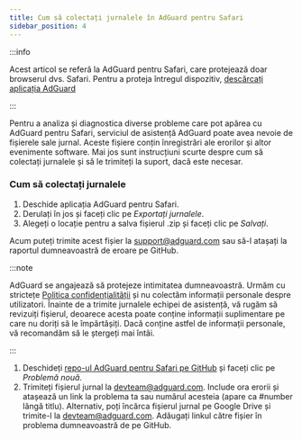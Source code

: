 ```yaml
---
title: Cum să colectați jurnalele în AdGuard pentru Safari
sidebar_position: 4
---
```


:::info

Acest articol se referă la AdGuard pentru Safari, care protejează doar browserul dvs. Safari. Pentru a proteja întregul dispozitiv, [descărcați aplicația AdGuard](https://agrd.io/download-kb-adblock)

:::

Pentru a analiza și diagnostica diverse probleme care pot apărea cu AdGuard pentru Safari, serviciul de asistență AdGuard poate avea nevoie de fișierele sale jurnal. Aceste fișiere conțin înregistrări ale erorilor și altor evenimente software. Mai jos sunt instrucțiuni scurte despre cum să colectați jurnalele și să le trimiteți la suport, dacă este necesar.

### Cum să colectați jurnalele

1. Deschide aplicația AdGuard pentru Safari.
2. Derulați în jos și faceți clic pe _Exportați jurnalele_.
3. Alegeți o locație pentru a salva fișierul .zip și faceți clic pe _Salvați_.

Acum puteți trimite acest fișier la support@adguard.com sau să-l atașați la raportul dumneavoastră de eroare pe GitHub.

:::note

AdGuard se angajează să protejeze intimitatea dumneavoastră. Urmăm cu strictețe [Politica confidențialității](https://adguard.com/privacy/safari.html) și nu colectăm informații personale despre utilizatori. Înainte de a trimite jurnalele echipei de asistență, vă rugăm să revizuiți fișierul, deoarece acesta poate conține informații suplimentare pe care nu doriți să le împărtășiți. Dacă conține astfel de informații personale, vă recomandăm să le ștergeți mai întâi.

:::

1. Deschideți [repo-ul AdGuard pentru Safari pe GitHub](https://github.com/AdguardTeam/AdGuardForSafari/issues) și faceți clic pe _Problemă nouă_.
2. Trimiteți fișierul jurnal la devteam@adguard.com. Include ora erorii și atașează un link la problema ta sau numărul acesteia (apare ca #number lângă titlu).
 Alternativ, poți încărca fișierul jurnal pe Google Drive și trimite-l la devteam@adguard.com. Adăugați linkul către fișier în problema dumneavoastră de pe GitHub.
